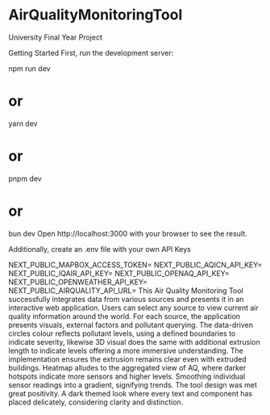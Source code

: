 # AirQualityMonitoringTool
University Final Year Project 

Getting Started
First, run the development server:

npm run dev
# or
yarn dev
# or
pnpm dev
# or
bun dev
Open http://localhost:3000 with your browser to see the result.

Additionally, create an .env file with your own API Keys

NEXT_PUBLIC_MAPBOX_ACCESS_TOKEN=
NEXT_PUBLIC_AQICN_API_KEY=
NEXT_PUBLIC_IQAIR_API_KEY=
NEXT_PUBLIC_OPENAQ_API_KEY=
NEXT_PUBLIC_OPENWEATHER_API_KEY=
NEXT_PUBLIC_AIRQUALITY_API_URL=
This Air Quality Monitoring Tool successfully integrates data from various sources and presents it in an interactive web application. Users can select any source to view current air quality information around the world. For each source, the application presents visuals, external factors and pollutant querying. The data-driven circles colour reflects pollutant levels, using a defined boundaries to indicate severity, likewise 3D visual does the same with additional extrusion length to indicate levels offering a more immersive understanding. The implementation ensures the extrusion remains clear even with extruded buildings. Heatmap alludes to the aggregated view of AQ, where darker hotspots indicate more sensors and higher levels. Smoothing individual sensor readings into a gradient, signifying trends. The tool design was met great positivity. A dark themed look where every text and component has placed delicately, considering clarity and distinction.
